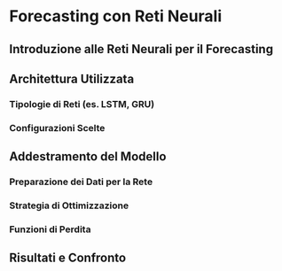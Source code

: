 # Forecasting con Reti Neurali

## Introduzione alle Reti Neurali per il Forecasting

## Architettura Utilizzata

### Tipologie di Reti (es. LSTM, GRU)
### Configurazioni Scelte

## Addestramento del Modello

### Preparazione dei Dati per la Rete
### Strategia di Ottimizzazione
### Funzioni di Perdita

## Risultati e Confronto
